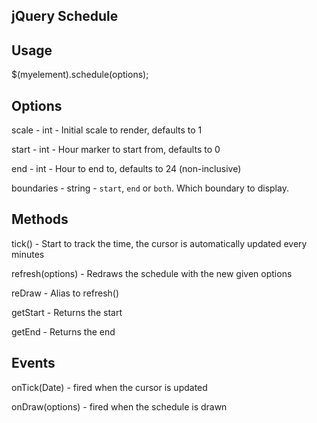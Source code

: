 jQuery Schedule
---------------

## Usage

$(myelement).schedule(options);

## Options

scale - int - Initial scale to render, defaults to 1

start - int - Hour marker to start from, defaults to 0

end - int - Hour to end to, defaults to 24 (non-inclusive)

boundaries - string - `start`, `end` or `both`. Which boundary to display.

## Methods

tick() - Start to track the time, the cursor is automatically updated every minutes

refresh(options) - Redraws the schedule with the new given options

reDraw - Alias to refresh()

getStart - Returns the start

getEnd - Returns the end

## Events

onTick(Date) - fired when the cursor is updated

onDraw(options) - fired when the schedule is drawn